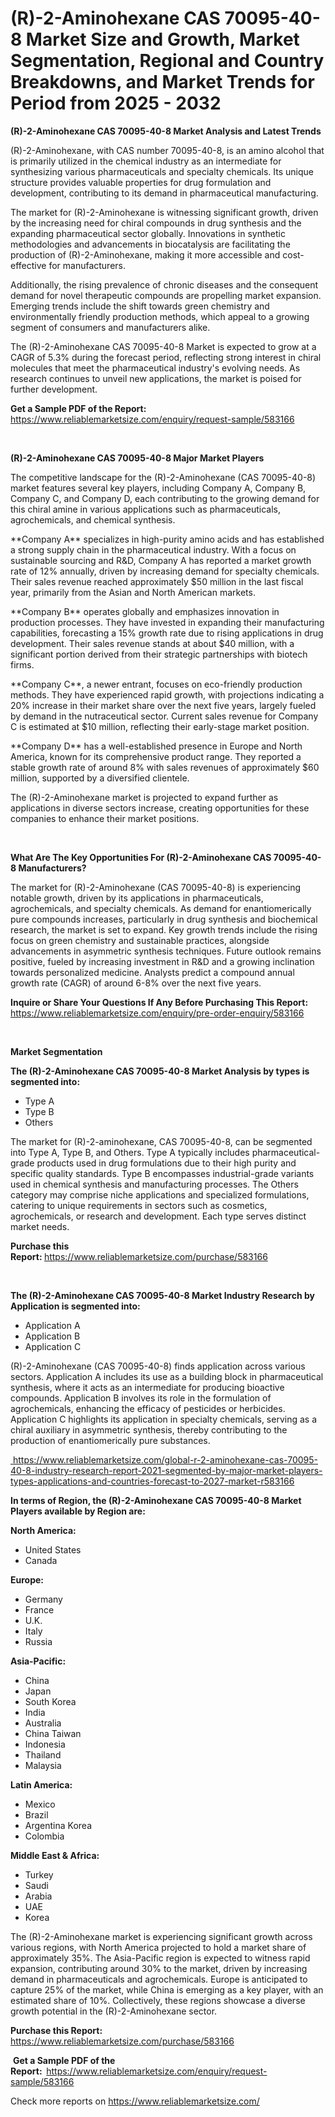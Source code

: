 <p><h1>(R)-2-Aminohexane CAS 70095-40-8 Market Size and Growth, Market Segmentation, Regional and Country Breakdowns, and Market Trends for Period from 2025 -  2032</h1></p><p><strong>(R)-2-Aminohexane CAS 70095-40-8 Market Analysis and Latest Trends</strong></p>
<p><p>(R)-2-Aminohexane, with CAS number 70095-40-8, is an amino alcohol that is primarily utilized in the chemical industry as an intermediate for synthesizing various pharmaceuticals and specialty chemicals. Its unique structure provides valuable properties for drug formulation and development, contributing to its demand in pharmaceutical manufacturing.</p><p>The market for (R)-2-Aminohexane is witnessing significant growth, driven by the increasing need for chiral compounds in drug synthesis and the expanding pharmaceutical sector globally. Innovations in synthetic methodologies and advancements in biocatalysis are facilitating the production of (R)-2-Aminohexane, making it more accessible and cost-effective for manufacturers.</p><p>Additionally, the rising prevalence of chronic diseases and the consequent demand for novel therapeutic compounds are propelling market expansion. Emerging trends include the shift towards green chemistry and environmentally friendly production methods, which appeal to a growing segment of consumers and manufacturers alike.</p><p>The (R)-2-Aminohexane CAS 70095-40-8 Market is expected to grow at a CAGR of 5.3% during the forecast period, reflecting strong interest in chiral molecules that meet the pharmaceutical industry's evolving needs. As research continues to unveil new applications, the market is poised for further development.</p></p>
<p><strong>Get a Sample PDF of the Report:&nbsp;</strong> <a href="https://www.reliablemarketsize.com/enquiry/request-sample/583166?utm_campaign=3029&utm_medium=2&utm_source=Github&utm_content=ia&utm_term=23032025&utm_id=r-2-aminohexane-cas-70095-40-8">https://www.reliablemarketsize.com/enquiry/request-sample/583166</a></p>
<p>&nbsp;</p>
<p><strong>(R)-2-Aminohexane CAS 70095-40-8 Major Market Players</strong></p>
<p><p>The competitive landscape for the (R)-2-Aminohexane (CAS 70095-40-8) market features several key players, including Company A, Company B, Company C, and Company D, each contributing to the growing demand for this chiral amine in various applications such as pharmaceuticals, agrochemicals, and chemical synthesis.</p><p>**Company A** specializes in high-purity amino acids and has established a strong supply chain in the pharmaceutical industry. With a focus on sustainable sourcing and R&D, Company A has reported a market growth rate of 12% annually, driven by increasing demand for specialty chemicals. Their sales revenue reached approximately $50 million in the last fiscal year, primarily from the Asian and North American markets.</p><p>**Company B** operates globally and emphasizes innovation in production processes. They have invested in expanding their manufacturing capabilities, forecasting a 15% growth rate due to rising applications in drug development. Their sales revenue stands at about $40 million, with a significant portion derived from their strategic partnerships with biotech firms.</p><p>**Company C**, a newer entrant, focuses on eco-friendly production methods. They have experienced rapid growth, with projections indicating a 20% increase in their market share over the next five years, largely fueled by demand in the nutraceutical sector. Current sales revenue for Company C is estimated at $10 million, reflecting their early-stage market position.</p><p>**Company D** has a well-established presence in Europe and North America, known for its comprehensive product range. They reported a stable growth rate of around 8% with sales revenues of approximately $60 million, supported by a diversified clientele.</p><p>The (R)-2-Aminohexane market is projected to expand further as applications in diverse sectors increase, creating opportunities for these companies to enhance their market positions.</p></p>
<p>&nbsp;</p>
<p><strong>What Are The Key Opportunities For (R)-2-Aminohexane CAS 70095-40-8 Manufacturers?</strong></p>
<p><p>The market for (R)-2-Aminohexane (CAS 70095-40-8) is experiencing notable growth, driven by its applications in pharmaceuticals, agrochemicals, and specialty chemicals. As demand for enantiomerically pure compounds increases, particularly in drug synthesis and biochemical research, the market is set to expand. Key growth trends include the rising focus on green chemistry and sustainable practices, alongside advancements in asymmetric synthesis techniques. Future outlook remains positive, fueled by increasing investment in R&D and a growing inclination towards personalized medicine. Analysts predict a compound annual growth rate (CAGR) of around 6-8% over the next five years.</p></p>
<p><strong>Inquire or Share Your Questions If Any Before Purchasing This Report:</strong> <a href="https://www.reliablemarketsize.com/enquiry/pre-order-enquiry/583166?utm_campaign=3029&utm_medium=2&utm_source=Github&utm_content=ia&utm_term=23032025&utm_id=r-2-aminohexane-cas-70095-40-8">https://www.reliablemarketsize.com/enquiry/pre-order-enquiry/583166</a></p>
<p>&nbsp;</p>
<p><strong>Market Segmentation</strong></p>
<p><strong>The (R)-2-Aminohexane CAS 70095-40-8 Market Analysis by types is segmented into:</strong></p>
<p><ul><li>Type A</li><li>Type B</li><li>Others</li></ul></p>
<p><p>The market for (R)-2-aminohexane, CAS 70095-40-8, can be segmented into Type A, Type B, and Others. Type A typically includes pharmaceutical-grade products used in drug formulations due to their high purity and specific quality standards. Type B encompasses industrial-grade variants used in chemical synthesis and manufacturing processes. The Others category may comprise niche applications and specialized formulations, catering to unique requirements in sectors such as cosmetics, agrochemicals, or research and development. Each type serves distinct market needs.</p></p>
<p><strong>Purchase this Report:&nbsp;</strong><a href="https://www.reliablemarketsize.com/purchase/583166?utm_campaign=3029&utm_medium=2&utm_source=Github&utm_content=ia&utm_term=23032025&utm_id=r-2-aminohexane-cas-70095-40-8">https://www.reliablemarketsize.com/purchase/583166</a></p>
<p>&nbsp;</p>
<p><strong>The (R)-2-Aminohexane CAS 70095-40-8 Market Industry Research by Application is segmented into:</strong></p>
<p><ul><li>Application A</li><li>Application B</li><li>Application C</li></ul></p>
<p><p>(R)-2-Aminohexane (CAS 70095-40-8) finds application across various sectors. Application A includes its use as a building block in pharmaceutical synthesis, where it acts as an intermediate for producing bioactive compounds. Application B involves its role in the formulation of agrochemicals, enhancing the efficacy of pesticides or herbicides. Application C highlights its application in specialty chemicals, serving as a chiral auxiliary in asymmetric synthesis, thereby contributing to the production of enantiomerically pure substances.</p></p>
<p><a href="https://www.reliablemarketsize.com/global-r-2-aminohexane-cas-70095-40-8-industry-research-report-2021-segmented-by-major-market-players-types-applications-and-countries-forecast-to-2027-market-r583166?utm_campaign=3029&utm_medium=2&utm_source=Github&utm_content=ia&utm_term=23032025&utm_id=r-2-aminohexane-cas-70095-40-8">&nbsp;https://www.reliablemarketsize.com/global-r-2-aminohexane-cas-70095-40-8-industry-research-report-2021-segmented-by-major-market-players-types-applications-and-countries-forecast-to-2027-market-r583166</a></p>
<p><strong>In terms of Region, the (R)-2-Aminohexane CAS 70095-40-8 Market Players available by Region are:</strong></p>
<p>
    <p> <strong> North America: </strong>
        <ul>
            <li>United States</li>
            <li>Canada</li>
        </ul>
        </p> 
    <p> <strong> Europe: </strong>
        <ul>
            <li>Germany</li>
            <li>France</li>
            <li>U.K.</li>
            <li>Italy</li>
            <li>Russia</li>
        </ul>
        </p> 
    <p> <strong> Asia-Pacific: </strong>
        <ul>
            <li>China</li>
            <li>Japan</li>
            <li>South Korea</li>
            <li>India</li>
            <li>Australia</li>
            <li>China Taiwan</li>
            <li>Indonesia</li>
            <li>Thailand</li>
            <li>Malaysia</li>
        </ul>
        </p> 
    <p> <strong> Latin America: </strong>
        <ul>
            <li>Mexico</li>
            <li>Brazil</li>
            <li>Argentina Korea</li>
            <li>Colombia</li>
        </ul>
        </p> 
    <p> <strong> Middle East & Africa: </strong>
        <ul>
            <li>Turkey</li>
            <li>Saudi</li>
            <li>Arabia</li>
            <li>UAE</li>
            <li>Korea</li>
        </ul>
    </p>
    </p>
<p><p>The (R)-2-Aminohexane market is experiencing significant growth across various regions, with North America projected to hold a market share of approximately 35%. The Asia-Pacific region is expected to witness rapid expansion, contributing around 30% to the market, driven by increasing demand in pharmaceuticals and agrochemicals. Europe is anticipated to capture 25% of the market, while China is emerging as a key player, with an estimated share of 10%. Collectively, these regions showcase a diverse growth potential in the (R)-2-Aminohexane sector.</p></p>
<p><strong>Purchase this Report: </strong><a href="https://www.reliablemarketsize.com/purchase/583166?utm_campaign=3029&utm_medium=2&utm_source=Github&utm_content=ia&utm_term=23032025&utm_id=r-2-aminohexane-cas-70095-40-8">https://www.reliablemarketsize.com/purchase/583166</a></p>
<p>&nbsp;<strong>Get a Sample PDF of the Report:&nbsp;&nbsp;</strong><a href="https://www.reliablemarketsize.com/enquiry/request-sample/583166?utm_campaign=3029&utm_medium=2&utm_source=Github&utm_content=ia&utm_term=23032025&utm_id=r-2-aminohexane-cas-70095-40-8">https://www.reliablemarketsize.com/enquiry/request-sample/583166</a></p>
<p><strong></strong></p>
<p>Check more reports on <a href="https://www.reliablemarketsize.com/?utm_campaign=3029&utm_medium=2&utm_source=Github&utm_content=ia&utm_term=23032025&utm_id=r-2-aminohexane-cas-70095-40-8">https://www.reliablemarketsize.com/</a></p>